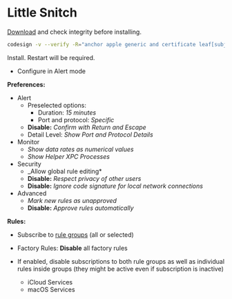 # Little Snitch

[Download](https://www.obdev.at/products/littlesnitch/download.html) and check integrity before installing.

```bash
codesign -v --verify -R="anchor apple generic and certificate leaf[subject.OU] = MLZF7K7B5R" ~/Downloads/LittleSnitch*.dmg
```

Install. Restart will be required.
* Configure in Alert mode

**Preferences:**

* Alert
    * Preselected options:
        * Duration: _15 minutes_
        * Port and protocol: _Specific_
    * **Disable:** _Confirm with Return and Escape_
    * Detail Level: _Show Port and Protocol Details_
* Monitor
    * _Show data rates as numerical values_
    * _Show Helper XPC Processes_
* Security
    * _Allow global rule editing*
    * **Disable:** _Respect privacy of other users_ 
    * **Disable:** _Ignore code signature for local network connections_
* Advanced
    * _Mark new rules as unapproved_
    * **Disable:** _Approve rules automatically_
    
**Rules:**

* Subscribe to [rule groups](https://github.com/puckv/lsrules) (all or selected)

* Factory Rules: **Disable** all factory rules
* If enabled, disable subscriptions to both rule groups as well as individual rules inside groups (they might be active even if subscription is inactive) 
    * iCloud Services
    * macOS Services
